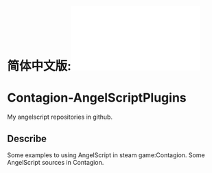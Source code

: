 # 简体中文版:![中文版说明](关于.md)
# Contagion-AngelScriptPlugins
My angelscript repositories in github.
## Describe
Some examples to using AngelScript in steam game:Contagion.
Some AngelScript sources in Contagion.

